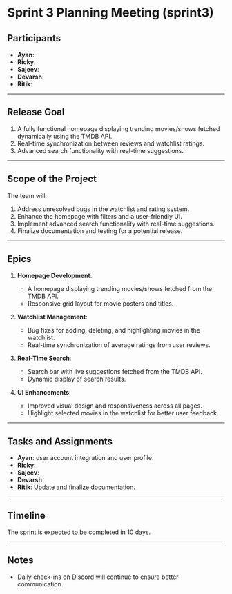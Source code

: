 # Sprint 3 Planning Meeting (sprint3)

## Participants
- **Ayan**:
- **Ricky**: 
- **Sajeev**:
- **Devarsh**: 
- **Ritik**:

---

## Release Goal
1. A fully functional homepage displaying trending movies/shows fetched dynamically using the TMDB API.
2. Real-time synchronization between reviews and watchlist ratings.
3. Advanced search functionality with real-time suggestions.

---

## Scope of the Project
The team will:
1. Address unresolved bugs in the watchlist and rating system.
2. Enhance the homepage with filters and a user-friendly UI.
3. Implement advanced search functionality with real-time suggestions.
4. Finalize documentation and testing for a potential release.

---

## Epics
1. **Homepage Development**:
   - A homepage displaying trending movies/shows fetched from the TMDB API.
   - Responsive grid layout for movie posters and titles.

2. **Watchlist Management**:
   - Bug fixes for adding, deleting, and highlighting movies in the watchlist.
   - Real-time synchronization of average ratings from user reviews.

3. **Real-Time Search**:
   - Search bar with live suggestions fetched from the TMDB API.
   - Dynamic display of search results.

4. **UI Enhancements**:
   - Improved visual design and responsiveness across all pages.
   - Highlight selected movies in the watchlist for better user feedback.

---

## Tasks and Assignments
- **Ayan**: user account integration and user profile.
- **Ricky**: 
- **Sajeev**: 
- **Devarsh**: 
- **Ritik**: Update and finalize documentation.

---

## Timeline
The sprint is expected to be completed in 10 days.

---

## Notes
- Daily check-ins on Discord will continue to ensure better communication.
